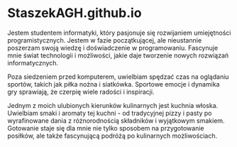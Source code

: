 # StaszekAGH.github.io

Jestem studentem informatyki, który pasjonuje się rozwijaniem umiejętności programistycznych. Jestem w fazie początkującej, ale nieustannie poszerzam swoją wiedzę i doświadczenie w programowaniu. Fascynuje mnie świat technologii i możliwości, jakie daje tworzenie nowych rozwiązań informatycznych. 

Poza siedzeniem przed komputerem, uwielbiam spędzać czas na oglądaniu sportów, takich jak piłka nożna i siatkówka. Sportowe emocje i dynamika gry sprawiają, że czerpię wiele radości i inspiracji. 

Jednym z moich ulubionych kierunków kulinarnych jest kuchnia włoska. Uwielbiam smaki i aromaty tej kuchni - od tradycyjnej pizzy i pasty po wyrafinowane dania z różnorodnością składników i wyjątkowym smakiem. Gotowanie staje się dla mnie nie tylko sposobem na przygotowanie posiłków, ale także fascynującą podróżą po kulinarnych możliwościach.






